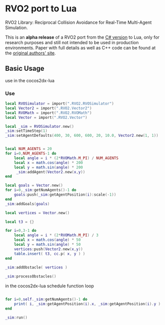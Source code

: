 RVO2 port to Lua
=======================

RVO2 Library: Reciprocal Collision Avoidance for Real-Time Multi-Agent Simulation.

This is an **alpha release** of a RVO2 port from the [C# version](http://gamma.cs.unc.edu/RVO2/) to Lua, only for
research purposes and still not intended to be used in production environments. Paper with full details as well as C++
code can be found at the [original authors' site](http://gamma.cs.unc.edu/RVO2/).


Basic Usage
-----------
use in the cocos2dx-lua

### Use

~~~~lua
local RVOSimulator = import(".RVO2.RVOSimulator")
local Vector2 = import(".RVO2.Vector2")
local RVOMath = import(".RVO2.RVOMath")
local Vector = import(".RVO2.Vector")

local _sim = RVOSimulator.new()
_sim:setTimeStep(1)
_sim:setAgentDefaults(400, 30, 600, 600, 20, 10.0, Vector2.new(1, 1))


local NUM_AGENTS = 20
for i=0,NUM_AGENTS-1 do
    local angle = i * (2*RVOMath.M_PI) / NUM_AGENTS
    local x = math.cos(angle) * 200
    local y = math.sin(angle) * 200
     _sim:addAgent(Vector2.new(x,y))
end

local goals = Vector.new()
for i=0,_sim:getNumAgents()-1 do
    goals:push(_sim:getAgentPosition(i):scale(-1))
end
_sim:addGoals(goals)

local vertices = Vector.new()

local t3 = {}

for i=0,3-1 do
    local angle = i * (2*RVOMath.M_PI) / 3
    local x = math.cos(angle) * 50
    local y = math.sin(angle) * 50
    vertices:push(Vector2.new(x,y))
    table.insert( t3, cc.p( x, y ) )
end
        
_sim:addObstacle( vertices )

_sim:processObstacles()

~~~~

in the cocos2dx-lua schedule function loop

~~~~lua

for i=0,self._sim:getNumAgents()-1 do
	print( i, _sim:getAgentPosition(i).x, _sim:getAgentPosition(i).y )
end

_sim:run()

~~~~

